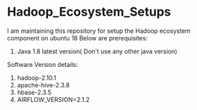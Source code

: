 # Hadoop_Ecosystem_Setups
I am maintaining this repository for setup the Hadoop ecosystem component on ubuntu 18
Below are prerequisites:
  1. Java 1.8 latest version( Don't use any other java version)

Software Version details:
  1. hadoop-2.10.1
  2. apache-hive-2.3.8
  3. hbase-2.3.5
  4. AIRFLOW_VERSION=2.1.2
